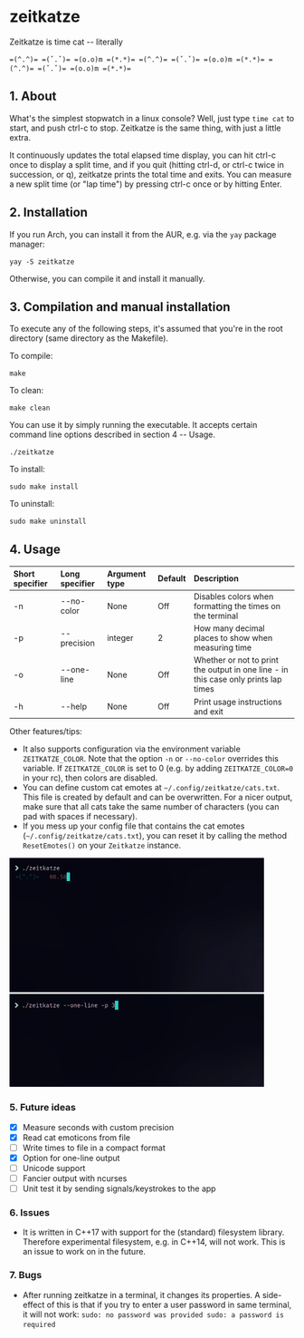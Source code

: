 zeitkatze
=========

Zeitkatze is time cat -- literally
```
=(^.^)= =(ˇ.ˇ)= =(o.o)m =(*.*)= =(^.^)= =(ˇ.ˇ)= =(o.o)m =(*.*)= =(^.^)= =(ˇ.ˇ)= =(o.o)m =(*.*)=
```

## 1. About
What's the simplest stopwatch in a linux console?
Well, just type `time cat` to start, and push ctrl-c to stop.
Zeitkatze is the same thing, with just a little extra.

It continuously updates the total elapsed time display, you can hit ctrl-c once to display a split time,
and if you quit (hitting ctrl-d, or ctrl-c twice in succession, or q), zeitkatze prints the total time and
exits. You can measure a new split time (or "lap time") by pressing ctrl-c once or by hitting Enter.

## 2. Installation
If you run Arch, you can install it from the AUR, e.g. via the `yay` package manager:
```
yay -S zeitkatze
```
Otherwise, you can compile it and install it manually.

## 3. Compilation and manual installation
To execute any of the following steps,
it's assumed that you're in the root directory (same directory as the Makefile).  

To compile:
```
make
```
To clean:
```
make clean
```
You can use it by simply running the executable.
It accepts certain command line options described in section 4 -- Usage.
```
./zeitkatze
```
To install:
```
sudo make install
```
To uninstall:
```
sudo make uninstall
```

## 4. Usage

| Short specifier | Long specifier            | Argument type | Default | Description                                                                              |
|:--------------- |:--------------------------|:--------------|:--------|:-----------------------------------------------------------------------------------------|
| -n              | --no-color                |  None         | Off     |Disables colors when formatting the times on the terminal                                 |   
| -p              | --precision               |  integer      | 2       |How many decimal places to show when measuring time                                       | 
| -o              | --one-line                |  None         | Off     |Whether or not to print the output in one line - in this case only prints lap times       | 
| -h              | --help                    |  None         | Off     |Print usage instructions and exit                                                         | 

Other features/tips:
* It also supports configuration via the environment variable `ZEITKATZE_COLOR`. Note that the
option `-n` or `--no-color` overrides this variable. If `ZEITKATZE_COLOR` is set to 0 (e.g. by
adding `ZEITKATZE_COLOR=0` in your rc), then colors are disabled.
* You can define custom cat emotes at `~/.config/zeitkatze/cats.txt`. This file is created by
default and can be overwritten. For a nicer output, make sure that all cats take the same number
of characters (you can pad with spaces if necessary).
* If you mess up your config file that contains the cat emotes (`~/.config/zeitkatze/cats.txt`),
you can reset it by calling the method `ResetEmotes()` on your `Zeitkatze` instance.

<p float="left">
    <img src="https://raw.githubusercontent.com/leonmavr/zeitkatze/master/assets/demo.gif" width="450" />
    <img src="https://raw.githubusercontent.com/leonmavr/zeitkatze/master/assets/demo_one_line.gif" width="450" />
</p>

### 5. Future ideas
- [x] Measure seconds with custom precision
- [x] Read cat emoticons from file
- [ ] Write times to file in a compact format
- [x] Option for one-line output
- [ ] Unicode support
- [ ] Fancier output with ncurses
- [ ] Unit test it by sending signals/keystrokes to the app

### 6. Issues
* It is written in C++17 with support for the (standard) filesystem library.
Therefore experimental filesystem, e.g. in C++14, will not work.
This is an issue to work on in the future.


### 7. Bugs
* After running zeitkatze in a terminal, it changes its properties.
A side-effect of this is that if you try to enter a user password in
same terminal, it will not work: `sudo: no password was provided
sudo: a password is required`
